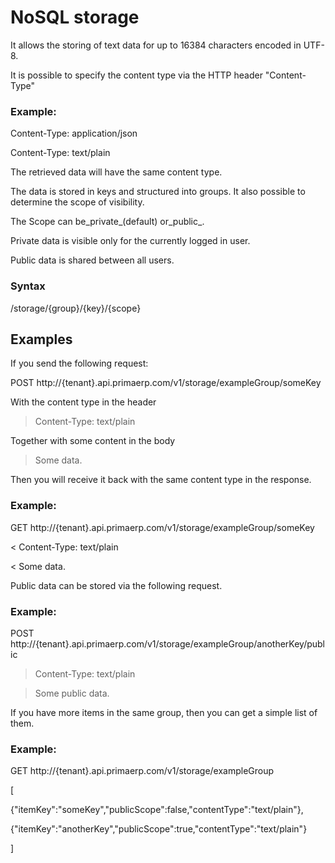 NoSQL storage
==

It allows the storing of text data for up to 16384 characters encoded in UTF-8.

It is possible to specify the content type via the HTTP header "Content-Type"

### Example:

Content-Type: application/json

Content-Type: text/plain

The retrieved data will have the same content type.

The data is stored in keys and structured into groups. It also possible to determine the scope of visibility.

The Scope can be_private_(default) or_public_.

Private data is visible only for the currently logged in user.

Public data is shared between all users.

### Syntax

/storage/{group}/{key}/{scope}

## Examples

If you send the following request:

POST http://{tenant}.api.primaerp.com/v1/storage/exampleGroup/someKey

With the content type in the header

> Content-Type: text/plain

Together with some content in the body

> Some data.

Then you will receive it back with the same content type in the response.

### Example:

GET http://{tenant}.api.primaerp.com/v1/storage/exampleGroup/someKey

< Content-Type: text/plain

< Some data.

Public data can be stored via the following request.

### Example:

POST http://{tenant}.api.primaerp.com/v1/storage/exampleGroup/anotherKey/public

> Content-Type: text/plain

> Some public data.

If you have more items in the same group, then you can get a simple list of them.

### Example:

GET http://{tenant}.api.primaerp.com/v1/storage/exampleGroup

[

 {"itemKey":"someKey","publicScope":false,"contentType":"text/plain"},

 {"itemKey":"anotherKey","publicScope":true,"contentType":"text/plain"}

]
